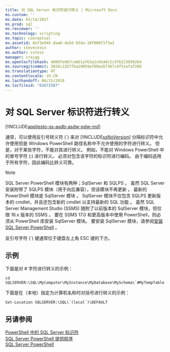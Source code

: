 ```yaml
---
title: 对 SQL Server 标识符进行转义 | Microsoft Docs
ms.custom: ''
ms.date: 03/14/2017
ms.prod: sql
ms.reviewer: ''
ms.technology: scripting
ms.topic: conceptual
ms.assetid: 8a73e945-daa6-4e5d-93da-10f000f1f3a2
author: stevestein
ms.author: sstein
manager: craigg
ms.openlocfilehash: 40897ed67ca661a763a2c654dc2c5fb223956264
ms.sourcegitcommit: 3026c22b7fba19059a769ea5f367c4f51efaf286
ms.translationtype: HT
ms.contentlocale: zh-CN
ms.lasthandoff: 06/15/2019
ms.locfileid: "62672587"
---
```

# <a name="escape-sql-server-identifiers"></a>对 SQL Server 标识符进行转义
[!INCLUDE[appliesto-ss-asdb-asdw-pdw-md](../includes/appliesto-ss-asdb-asdw-pdw-md.md)]

通常，可以使用反引号转义符 (`) 来对 [!INCLUDE[ssNoVersion](../includes/ssnoversion-md.md)] 分隔标识符中允许使用但是 Windows PowerShell 路径名称中不允许使用的字符进行转义。 但是，对于某些字符，不能对其进行转义。 例如，不能对 Windows PowerShell 中的冒号字符 (:) 进行转义。 必须对包含该字符的标识符进行编码。 由于编码适用于所有字符，因此编码比转义可靠。  

> [!NOTE]
> SQL Server PowerShell 模块有两种；SqlServer 和 SQLPS   。 虽然 SQL Server 安装附带了 SQLPS 模块（用于向后兼容），但该模块不再更新  。 最新的 PowerShell 模块是 SqlServer 模块  。 SqlServer 模块不仅包含 SQLPS 更新版本的 cmdlet，并且还包含新的 cmdlet 以支持最新的 SQL 功能   。
> 虽然 SQL Server Management Studio (SSMS) 随附了以前版本的 SqlServer 模块，但仅限 16.x 版本的 SSMS   。 要在 SSMS 17.0 和更高版本中使用 PowerShell，则必须从 PowerShell 库安装 SqlServer  模块。
> 要安装 SqlServer 模块，请参阅[安装 SQL Server PowerShell](download-sql-server-ps-module.md)  。

反引号字符 (`) 键通常位于键盘左上角 ESC 键的下方。  
  
## <a name="examples"></a>示例  
 下面是对 # 字符进行转义的示例：  
  
```  
cd SQLSERVER:\SQL\MyComputer\MyInstance\MyDatabase\MySchema\`#MyTempTable  
```  
  
 下面是在（本地）指定为计算机名称时对括号进行转义的示例：  
  
```  
Set-Location SQLSERVER:\SQL\`(local`)\DEFAULT  
```  
  
## <a name="see-also"></a>另请参阅  
 [PowerShell 中的 SQL Server 标识符](sql-server-identifiers-in-powershell.md)   
 [SQL Server PowerShell 提供程序](sql-server-powershell-provider.md)   
 [SQL Server PowerShell](sql-server-powershell.md)  
  
  

